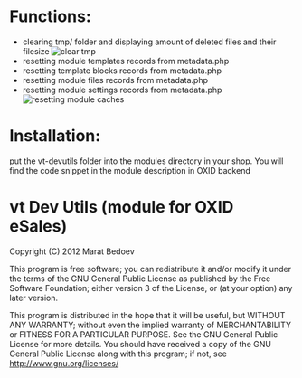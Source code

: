 Functions:
====================
* clearing tmp/ folder and displaying amount of deleted files and their filesize
![clear tmp](https://raw.github.com/vanilla-thunder/vt-devutils/master/screenshot1.png)
* resetting module templates records from metadata.php
* resetting template blocks records from metadata.php
* resetting module files records from metadata.php
* resetting module settings records from metadata.php
![resetting module caches](https://raw.github.com/vanilla-thunder/vt-devutils/master/screenshot2.jpg)


Installation:
====================
put the vt-devutils folder into the modules directory in your shop.
You will find the code snippet in the module description in OXID backend


vt Dev Utils (module for OXID eSales)
====================
Copyright (C) 2012  Marat Bedoev

This program is free software;
you can redistribute it and/or modify it under the terms of the GNU General Public License as published by the Free Software Foundation;
either version 3 of the License, or (at your option) any later version.

This program is distributed in the hope that it will be useful, but WITHOUT ANY WARRANTY;
without even the implied warranty of MERCHANTABILITY or FITNESS FOR A PARTICULAR PURPOSE. See the GNU General Public License for more details.
You should have received a copy of the GNU General Public License along with this program; if not, see <http://www.gnu.org/licenses/>